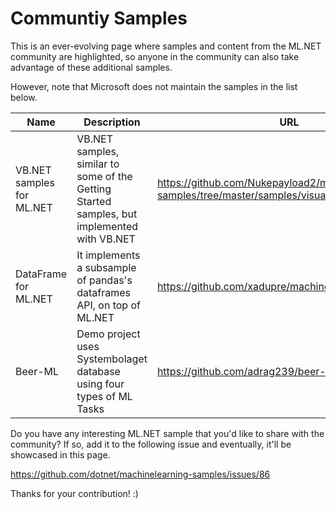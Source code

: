 # Communtiy Samples

This is an ever-evolving page where samples and content from the ML.NET community are highlighted, so anyone in the community can also take advantage of these additional samples.

However, note that Microsoft does not maintain the samples in the list below.
 
| Name                                | Description                                                                                 | URL                                                                                     | API status                                                               | Owner                       |
|-------------------------------------|---------------------------------------------------------------------------------------------|-----------------------------------------------------------------------------------------|--------------------------------------------------------------------------|-----------------------------|
| VB.NET samples for ML.NET           | VB.NET samples, similar to some of the Getting Started samples, but implemented with VB.NET | https://github.com/Nukepayload2/machinelearning-samples/tree/master/samples/visualbasic | Deprecated LearningPipeline API Needs to be updated to the "Dynamic API" | Kudos for Nukepayload2      |
| DataFrame for ML.NET                | It implements a subsample of  pandas's dataframes API, on top of ML.NET                     | https://github.com/xadupre/machinelearning_dataframe                                    |                                                                          | Xavier Dupré xadupre [MSFT] |
| Beer-ML | Demo project uses Systembolaget database using four types of ML Tasks                              | https://github.com/adrag239/beer-ml                                                     | Deprecated LearningPipeline API Needs to be updated to the "Dynamic API"  | Alexander Dragunov adrag239 | 


Do you have any interesting ML.NET sample that you'd like to share with the community?
If so, add it to the following issue and eventually, it'll be showcased in this page.

https://github.com/dotnet/machinelearning-samples/issues/86


Thanks for your contribution! :)